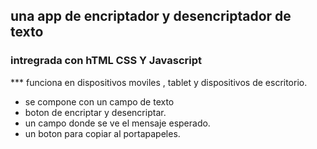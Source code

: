 ## una app de encriptador y desencriptador de texto
### intregrada con hTML CSS Y Javascript 
*** funciona en dispositivos moviles , tablet  y dispositivos de escritorio.
- se compone con un campo de texto
- boton de encriptar y desencriptar.
- un campo donde se ve el mensaje esperado.
- un boton para copiar al portapapeles.
